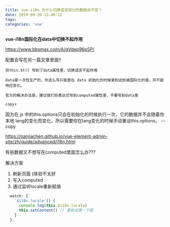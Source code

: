 ```yaml
---
title: vue-i18n 为什么切换语言部分的数据会不变？
date: 2019-09-26 15:48:12
tags:
categories: 'vue'
---
```


**vue-i18n国际化在data中切换不起作用**

https://www.bbsmax.com/A/qVdep96p5P/

配置会写在另一篇文章里面!!


```
将this.$t() 写到了data属性里，切换语言不起作用

data是一次性生产的，你这么写只能是在 data 初始化的时候拿到这些被国际化的值，并不能响应变化。

官方的解决办法是，建议我们将表达式写到computed属性里，不要写到data里

copy⬆️

```

因为在 js 中的this.options只会在初始化的时候执行一次，它的数据并不会随着你本地 lang的变化而变化，所以需要你在lang变化的时候手动重设this.options。 -- copy

https://panjiachen.github.io/vue-element-admin-site/zh/guide/advanced/i18n.html

有些数据又不想写在computed里面怎么办???

解决方案

1. 刷新页面 (体验不太好
2. 写入computed
3. 通过监听locale重新赋值

```js
  watch: {
    '$i18n.locale'() {
      console.log(this.$i18n.locale)
      this.setContent() // 重新设置一下值
    }
  },
```